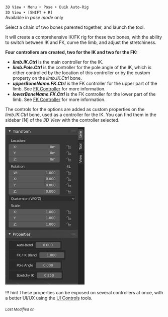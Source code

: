 `3D View ‣ Menu ‣ Pose ‣ Duik Auto-Rig`  
`3D View ‣ [SHIFT + R]`  
Available in *pose mode* only

Select a chain of two bones parented together, and launch the tool.

It will create a comprehensive IK/FK rig for these two bones, with the ability to switch between IK and FK, curve the limb, and adjust the stretchiness.

**Four controllers are created, two for the IK and two for the FK:**

- __*limb.IK.Ctrl*__ is the main controller for the IK.
- __*limb.Pole.Ctrl*__ is the controller for the pole angle of the IK, which is either controlled by the location of this controller or by the custom property on the *limb.IK.Ctrl* bone.
- __*upperBoneName.FK.Ctrl*__ is the FK controller for the upper part of the limb. See [FK Controller](fk.md) for more information.
- __*lowerBoneName.FK.Ctrl*__ is the FK controller for the lower part of the limb. See [FK Controller](fk.md) for more information.

The controls for the options are added as custom properties on the *limb.IK.Ctrl* bone, used as a controller for the IK.
You can find them in the sidebar [N] of the *3D View* with the controller selected.

![IK/FK Sidebar](img/ikfk-sidebar.png)

!!! hint
    These properties can be exposed on several controllers at once, with a better UI/UX using the [UI Controls](ui-controls.md) tools.



<sub>*Last Modified on <script type="text/javascript"> document.write(document.lastModified) </script>*</sub>